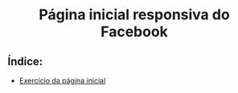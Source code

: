 <h1 align="center">Página inicial responsiva do Facebook</h1>

## Índice:
- [Exercício da página inicial](páginainicialfacebook.html)